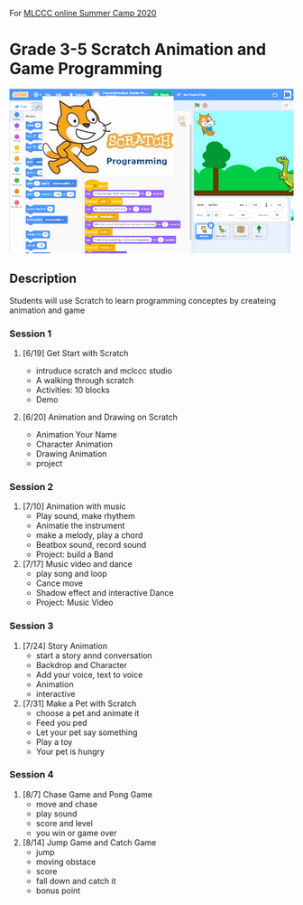 For [MLCCC online Summer Camp 2020](http://www.mlccc.org/MlcccV2/Forms/V2/Programs/Camp/SummerCamp.aspx)

# Grade 3-5 Scratch Animation and Game Programming

![image](../images/image11.png)

## Description

Students will use Scratch to learn programming conceptes by createing animation and game

### Session 1

1. [6/19] Get Start with Scratch
   - intruduce scratch and mclccc studio
   - A walking through scratch
   - Activities: 10 blocks
   - Demo
  
2. [6/20] Animation and Drawing on Scratch
   - Animation Your Name
   - Character Animation
   - Drawing Animation
   - project

### Session 2

1. [7/10] Animation with music
   - Play sound, make rhythem
   - Animatie the instrument
   - make a melody, play a chord
   - Beatbox sound, record sound
   - Project: build a Band
2. [7/17] Music video and dance
   - play song and loop
   - Cance move
   - Shadow effect and interactive Dance
   - Project: Music Video

### Session 3

1. [7/24] Story Animation
   - start a story annd conversation
   - Backdrop and Character
   - Add your voice, text to voice
   - Animation
   - interactive
2. [7/31] Make a Pet with Scratch
   - choose a pet and animate it
   - Feed you ped
   - Let your pet say something
   - Play a toy
   - Your pet is hungry

### Session 4

1. [8/7] Chase Game and Pong Game
   - move and chase
   - play sound
   - score and level
   - you win or game over
2. [8/14] Jump Game and Catch Game
   - jump
   - moving obstace
   - score
   - fall down and catch it
   - bonus point
